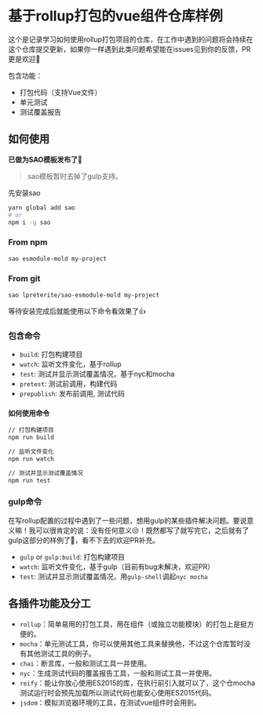 # 基于rollup打包的vue组件仓库样例

这个是记录学习如何使用rollup打包项目的仓库，在工作中遇到的问题将会持续在这个仓库提交更新，如果你一样遇到此类问题希望能在issues见到你的反馈，PR更是欢迎👏

包含功能：

- 打包代码（支持Vue文件）
- 单元测试
- 测试覆盖报告

## 如何使用

**已做为SAO模板发布了👏**

> sao模板暂时去掉了gulp支持。

先安装sao

```bash
yarn global add sao
# or
npm i -g sao
```

### From npm

```bash
sao esmodule-mold my-project
```

### From git

```bash
sao lpreterite/sao-esmodule-mold my-project
```


等待安装完成后就能使用以下命令看效果了👍

### 包含命令

- `build`: 打包构建项目
- `watch`: 监听文件变化，基于rollup
- `test`: 测试并显示测试覆盖情况，基于nyc和mocha
- `pretest`: 测试前调用，构建代码
- `prepublish`: 发布前调用, 测试代码

#### 如何使用命令

```sh
// 打包构建项目
npm run build

// 监听文件变化
npm run watch

// 测试并显示测试覆盖情况
npm run test
```

### gulp命令

在写rollup配置的过程中遇到了一些问题，想用gulp的某些插件解决问题。要说意义嘛！我可以很肯定的说：没有任何意义😒！既然都写了就写完它，之后就有了gulp这部分的样例了🔨，看不下去的欢迎PR补充。

- `gulp` or `gulp:build`: 打包构建项目
- `watch`: 监听文件变化，基于gulp（目前有bug未解决，欢迎PR）
- `test`: 测试并显示测试覆盖情况，用`gulp-shell`调起`nyc mocha`

## 各插件功能及分工

- `rollup`：简单易用的打包工具，用在组件（或独立功能模块）的打包上是挺方便的。
- `mocha`：单元测试工具，你可以使用其他工具来替换他，不过这个仓库暂时没有其他测试工具的例子。
- `chai`：断言库，一般和测试工具一并使用。
- `nyc`：生成测试代码的覆盖报告工具，一般和测试工具一并使用。
- `reify`：能让你放心使用ES2015的库，在执行前引入就可以了，这个仓mocha测试运行时会预先加载所以测试代码也能安心使用ES2015代码。
- `jsdom`：模拟浏览器环境的工具，在测试vue组件时会用到。